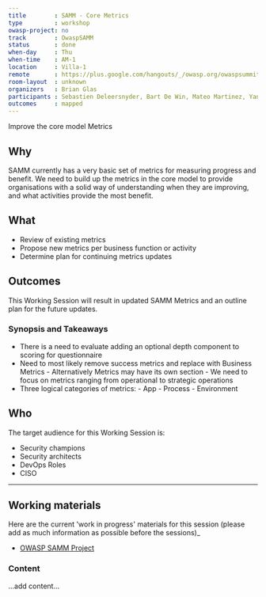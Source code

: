 ```yaml
---
title        : SAMM - Core Metrics
type         : workshop
owasp-project: no
track        : OwaspSAMM
status       : done
when-day     : Thu
when-time    : AM-1
location     : Villa-1
remote       : https://plus.google.com/hangouts/_/owasp.org/owaspsummit-sam
room-layout  : unknown
organizers   : Brian Glas
participants : Sebastien Deleersnyder, Bart De Win, Mateo Martinez, Yan Kravchenko, Viktor Lindstrom
outcomes     : mapped
---
```


Improve the core model Metrics

## Why

SAMM currently has a very basic set of metrics for measuring progress and benefit. We need to build up the metrics in the core model to provide organisations with a solid way of understanding when they are improving, and what activities provide the most benefit.

## What

- Review of existing metrics
- Propose new metrics per business function or activity
- Determine plan for continuing metrics updates

## Outcomes

This Working Session will result in updated SAMM Metrics and an outline plan for the future updates.

### Synopsis and Takeaways

- There is a need to evaluate adding an optional depth component to scoring for questionnaire
- Need to most likely remove success metrics and replace with Business Metrics
          - Alternatively Metrics may have its own section
          - We need to focus on metrics ranging from operational to strategic operations
- Three logical categories of metrics:
          - App
          - Process
          - Environment

## Who

The target audience for this Working Session is:

- Security champions
- Security architects
- DevOps Roles
- CISO

---

## Working materials

Here are the current 'work in progress' materials for this session (please add as much information as possible before the sessions)_
- [OWASP SAMM Project](https://www.owasp.org/index.php/OWASP_SAMM_Project#tab=Browse_Online)

### Content

...add content...
